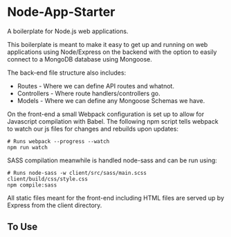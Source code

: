 # Node-App-Starter
A boilerplate for Node.js web applications.

This boilerplate is meant to make it easy to get up and running on web applications using Node/Express on the backend with the option to easily connect to a MongoDB database using Mongoose.

The back-end file structure also includes:
* Routes - Where we can define API routes and whatnot.
* Controllers - Where route handlers/controllers go. 
* Models - Where we can define any Mongoose Schemas we have.

On the front-end a small Webpack configuration is set up to allow for Javascript compilation with Babel. The following npm script tells
webpack to watch our js files for changes and rebuilds upon updates:

~~~
# Runs webpack --progress --watch
npm run watch
~~~

SASS compilation meanwhile
is handled node-sass and can be run using: 

~~~
# Runs node-sass -w client/src/sass/main.scss client/build/css/style.css
npm compile:sass  
~~~

All static files meant for the front-end including HTML files are served up by Express from the client directory. 

## To Use